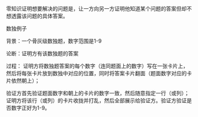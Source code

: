 零知识证明想要解决的问题是，让一方向另一方证明他知道某个问题的答案但却不想透露该问题的具体答案。

数独例子

背景：一个骨灰级数独题，数字范围是1-9

论断：证明方有该数独题的答案

过程：
证明方将数独题答案的每个数字（连同题面上的数字）写在一张卡片上，然后将每张卡片放到数独中对应的位置，同时将答案卡片翻面（题面数字对应的卡片依然朝上）；

验证方首先验证题面数字和朝上的卡片的数字一致，然后随意指定一行（或列）；
证明方将该行（或列）的卡片收拢并打乱，然后全部展示给验证方。验证方验证是否数字正好为1-9。